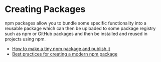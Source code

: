 # Creating Packages

npm packages allow you to bundle some specific functionality into a reusable package which can then be uploaded to some package registry such as npm or GitHub packages and then be installed and reused in projects using npm.

- [How to make a tiny npm package and publish it](https://www.freecodecamp.org/news/how-to-make-a-beautiful-tiny-npm-package-and-publish-it-2881d4307f78/)
- [Best practices for creating a modern npm package](https://snyk.io/blog/best-practices-create-modern-npm-package/)